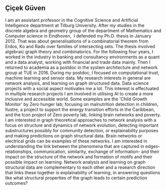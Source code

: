## Çiçek Güven
I am an assistant professor in the Cognitive Science and Artificial Intelligence department at Tilburg University. After my studies in the discrete algebra and geometry group of the department 
of Mathematics and Computer science in Eindhoven,  I defended my Ph.D. thesis in January 2012. That was about generalisations of a combinatorial theorem from Erdos, Ko and Rado over families of 
intersecting sets. The thesis involved algebraic graph theory and combinatorics. For the following four years, I worked in the industry in banking and consultancy environments as a quant and a 
data analyst, working with financial and trade data mainly. Then I returned to academia as a postdoc in the system architecture and network group at TUE in 2016. During my postdoc, I focused 
on computational trust, machine learning and sensor data.
My research interests in general are network analysis, and learning on graph structured data. Data science projects with a social aspect motivates me a lot. This interest is effectuated in multiple
research projects I am involved in utilising AI to create a more inclusive and accessible world. Some examples are the 'Child Growth Monitor' by Zero hunger lab; focusing on malnutrition
detection in children, Ilustre, a project to support the energy transition efforts in the Caribbean, and the Icon project of Zero poverty lab, linking brain networks and poverty.
I am interested in graph theoretical approaches to network analysis with a focus on structure and dynamics of network evolution, detecting important substructures possibly for community detection,
or explainability purposes and making predictions on graph structural data. Brain networks or electrical grids can be examples of these networks. I am interested in understanding the link 
between the phenomena that are captured in edges- relationships, communication, similarity, exchange of information- and their impact on the structure of the network and formation of
motifs and their possible impact on learning. Network analysis and learning on graph structural data are complementary to each other and a research direction that links these together is 
explainability of learning, in answering questions like what structural properties of the graph leads to certain prediction outcomes?
